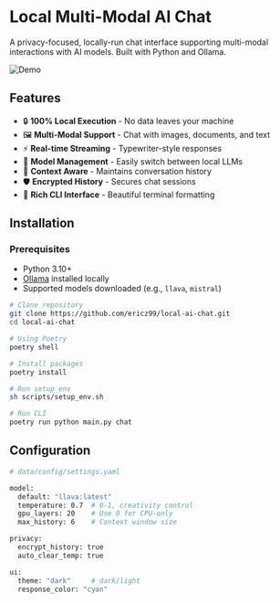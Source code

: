 # Local Multi-Modal AI Chat

A privacy-focused, locally-run chat interface supporting multi-modal interactions with AI models. Built with Python and Ollama.

![Demo](https://www.loom.com/share/9407da8069134891b6a04be8dc8882e1)

## Features

- 🔒 **100% Local Execution** - No data leaves your machine
- 🖼️ **Multi-Modal Support** - Chat with images, documents, and text
- ⚡ **Real-time Streaming** - Typewriter-style responses
- 🧠 **Model Management** - Easily switch between local LLMs
- 🔄 **Context Aware** - Maintains conversation history
- 🛡️ **Encrypted History** - Secures chat sessions
- 🎨 **Rich CLI Interface** - Beautiful terminal formatting

## Installation

### Prerequisites

- Python 3.10+
- [Ollama](https://ollama.ai/) installed locally
- Supported models downloaded (e.g., `llava`, `mistral`)

```bash
# Clone repository
git clone https://github.com/ericz99/local-ai-chat.git
cd local-ai-chat

# Using Poetry
poetry shell

# Install packages
poetry install

# Run setup_env
sh scripts/setup_env.sh

# Run CLI
poetry run python main.py chat
```

## Configuration

```bash
# data/config/settings.yaml

model:
  default: "llava:latest"
  temperature: 0.7  # 0-1, creativity control
  gpu_layers: 20    # Use 0 for CPU-only
  max_history: 6    # Context window size

privacy:
  encrypt_history: true
  auto_clear_temp: true

ui:
  theme: "dark"     # dark/light
  response_color: "cyan"
```
